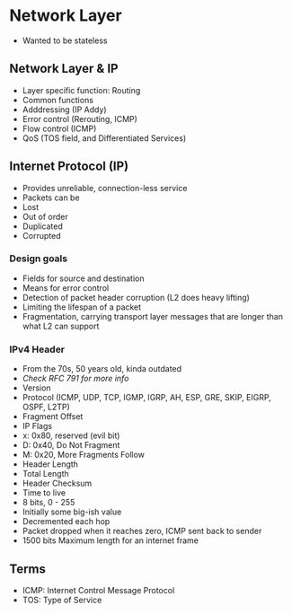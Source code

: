# Network Layer
- Wanted to be stateless

## Network Layer & IP
- Layer specific function: Routing
- Common functions
 - Adddressing (IP Addy)
 - Error control (Rerouting, ICMP)
 - Flow control (ICMP)
 - QoS (TOS field, and Differentiated Services)

## Internet Protocol (IP)
- Provides unreliable, connection-less service
- Packets can be
 - Lost
 - Out of order
 - Duplicated
 - Corrupted

### Design goals
- Fields for source and destination
- Means for error control 
 - Detection of packet header corruption (L2 does heavy lifting)
 - Limiting the lifespan of a packet
- Fragmentation, carrying transport layer messages that are longer than what L2 can support

### IPv4 Header
- From the 70s, 50 years old, kinda outdated
- *Check RFC 791 for more info*
- Version
- Protocol (ICMP, UDP, TCP, IGMP, IGRP, AH, ESP, GRE, SKIP, EIGRP, OSPF, L2TP)
- Fragment Offset
- IP Flags
 - x: 0x80, reserved (evil bit)
 - D: 0x40, Do Not Fragment
 - M: 0x20, More Fragments Follow
- Header Length
- Total Length
- Header Checksum
- Time to live
 - 8 bits, 0 - 255
 - Initially some big-ish value
 - Decremented each hop
 - Packet dropped when it reaches zero, ICMP sent back to sender
- 1500 bits Maximum length for an internet frame

## Terms
- ICMP: Internet Control Message Protocol
- TOS: Type of Service